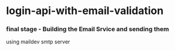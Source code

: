 # login-api-with-email-validation

### final stage - Building the Email Srvice and sending them
using maildev smtp server
